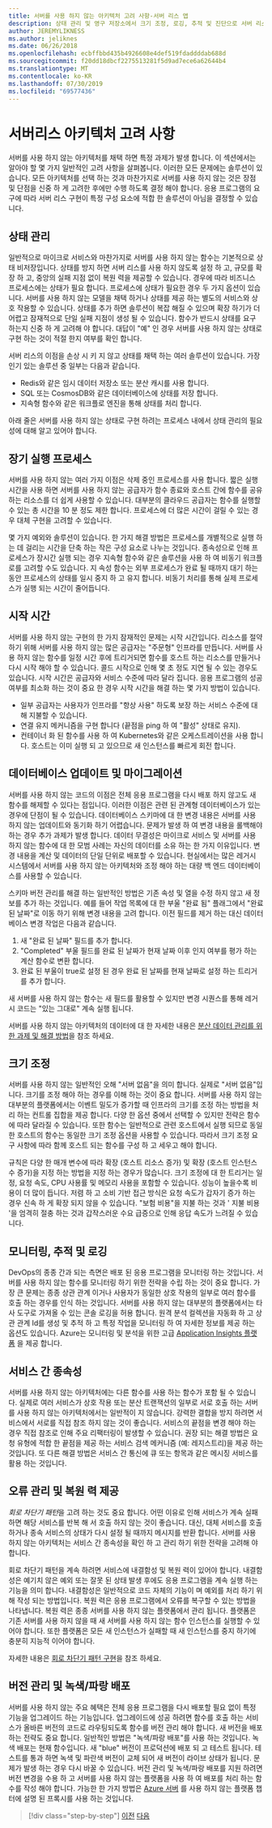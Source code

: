 ```yaml
---
title: 서버를 사용 하지 않는 아키텍처 고려 사항-서버 리스 앱
description: 상태 관리 및 영구 저장소에서 크기 조정, 로깅, 추적 및 진단으로 서버 리스 응용 프로그램을 설계 하는 문제를 이해 합니다.
author: JEREMYLIKNESS
ms.author: jeliknes
ms.date: 06/26/2018
ms.openlocfilehash: ecbffbbd435b4926608e4def519fdaddddab688d
ms.sourcegitcommit: f20dd18dbcf2275513281f5d9ad7ece6a62644b4
ms.translationtype: MT
ms.contentlocale: ko-KR
ms.lasthandoff: 07/30/2019
ms.locfileid: "69577436"
---
```

# <a name="serverless-architecture-considerations"></a>서버리스 아키텍처 고려 사항

서버를 사용 하지 않는 아키텍처를 채택 하면 특정 과제가 발생 합니다. 이 섹션에서는 알아야 할 몇 가지 일반적인 고려 사항을 살펴봅니다. 이러한 모든 문제에는 솔루션이 있습니다. 모든 아키텍처를 선택 하는 것과 마찬가지로 서버를 사용 하지 않는 것은 장점 및 단점을 신중 하 게 고려한 후에만 수행 하도록 결정 해야 합니다. 응용 프로그램의 요구에 따라 서버 리스 구현이 특정 구성 요소에 적합 한 솔루션이 아님을 결정할 수 있습니다.

## <a name="managing-state"></a>상태 관리

일반적으로 마이크로 서비스와 마찬가지로 서버를 사용 하지 않는 함수는 기본적으로 상태 비저장입니다. 상태를 방지 하면 서버 리스를 사용 하지 않도록 설정 하 고, 규모를 확장 하 고, 중앙의 실패 지점 없이 복원 력을 제공할 수 있습니다. 경우에 따라 비즈니스 프로세스에는 상태가 필요 합니다. 프로세스에 상태가 필요한 경우 두 가지 옵션이 있습니다. 서버를 사용 하지 않는 모델을 채택 하거나 상태를 제공 하는 별도의 서비스와 상호 작용할 수 있습니다. 상태를 추가 하면 솔루션이 복잡 해질 수 있으며 확장 하기가 더 어렵고 잠재적으로 단일 실패 지점이 생성 될 수 있습니다. 함수가 반드시 상태를 요구 하는지 신중 하 게 고려해 야 합니다. 대답이 "예" 인 경우 서버를 사용 하지 않는 상태로 구현 하는 것이 적절 한지 여부를 확인 합니다.

서버 리스의 이점을 손상 시 키 지 않고 상태를 채택 하는 여러 솔루션이 있습니다. 가장 인기 있는 솔루션 중 일부는 다음과 같습니다.

* Redis와 같은 임시 데이터 저장소 또는 분산 캐시를 사용 합니다.
* SQL 또는 CosmosDB와 같은 데이터베이스에 상태를 저장 합니다.
* 지속형 함수와 같은 워크플로 엔진을 통해 상태를 처리 합니다.

아래 줄은 서버를 사용 하지 않는 상태로 구현 하려는 프로세스 내에서 상태 관리의 필요성에 대해 알고 있어야 합니다.

## <a name="long-running-processes"></a>장기 실행 프로세스

서버를 사용 하지 않는 여러 가지 이점은 삭제 중인 프로세스를 사용 합니다. 짧은 실행 시간을 사용 하면 서버를 사용 하지 않는 공급자가 함수 종료와 호스트 간에 함수를 공유 하는 리소스를 더 쉽게 사용할 수 있습니다. 대부분의 클라우드 공급자는 함수를 실행할 수 있는 총 시간을 10 분 정도 제한 합니다. 프로세스에 더 많은 시간이 걸릴 수 있는 경우 대체 구현을 고려할 수 있습니다.

몇 가지 예외와 솔루션이 있습니다. 한 가지 해결 방법은 프로세스를 개별적으로 실행 하는 데 걸리는 시간을 단축 하는 작은 구성 요소로 나누는 것입니다. 종속성으로 인해 프로세스가 장시간 실행 되는 경우 지속형 함수와 같은 솔루션을 사용 하 여 비동기 워크플로를 고려할 수도 있습니다. 지 속성 함수는 외부 프로세스가 완료 될 때까지 대기 하는 동안 프로세스의 상태를 일시 중지 하 고 유지 합니다. 비동기 처리를 통해 실제 프로세스가 실행 되는 시간이 줄어듭니다.

## <a name="startup-time"></a>시작 시간

서버를 사용 하지 않는 구현의 한 가지 잠재적인 문제는 시작 시간입니다. 리소스를 절약 하기 위해 서버를 사용 하지 않는 많은 공급자는 "주문형" 인프라를 만듭니다. 서버를 사용 하지 않는 함수를 일정 시간 후에 트리거되면 함수를 호스트 하는 리소스를 만들거나 다시 시작 해야 할 수 있습니다. 콜드 시작으로 인해 몇 초 정도 지연 될 수 있는 경우도 있습니다. 시작 시간은 공급자와 서비스 수준에 따라 달라 집니다. 응용 프로그램의 성공 여부를 최소화 하는 것이 중요 한 경우 시작 시간을 해결 하는 몇 가지 방법이 있습니다.

* 일부 공급자는 사용자가 인프라를 "항상 사용" 하도록 보장 하는 서비스 수준에 대해 지불할 수 있습니다.
* 연결 유지 메커니즘을 구현 합니다 (끝점을 ping 하 여 "활성" 상태로 유지).
* 컨테이너 화 된 함수를 사용 하 여 Kubernetes와 같은 오케스트레이션을 사용 합니다. 호스트는 이미 실행 되 고 있으므로 새 인스턴스를 빠르게 회전 합니다.

## <a name="database-updates-and-migrations"></a>데이터베이스 업데이트 및 마이그레이션

서버를 사용 하지 않는 코드의 이점은 전체 응용 프로그램을 다시 배포 하지 않고도 새 함수를 해제할 수 있다는 점입니다. 이러한 이점은 관련 된 관계형 데이터베이스가 있는 경우에 단점이 될 수 있습니다. 데이터베이스 스키마에 대 한 변경 내용은 서버를 사용 하지 않는 업데이트와 동기화 하기 어렵습니다. 문제가 발생 하 여 변경 내용을 롤백해야 하는 경우 추가 과제가 발생 합니다. 데이터 무결성은 마이크로 서비스 및 서버를 사용 하지 않는 함수에 대 한 모범 사례는 자신의 데이터를 소유 하는 한 가지 이유입니다. 변경 내용을 계산 및 데이터의 단일 단위로 배포할 수 있습니다. 현실에서는 많은 레거시 시스템에서 서버를 사용 하지 않는 아키텍처와 조정 해야 하는 대량 백 엔드 데이터베이스를 사용할 수 있습니다.

스키마 버전 관리를 해결 하는 일반적인 방법은 기존 속성 및 열을 수정 하지 않고 새 정보를 추가 하는 것입니다. 예를 들어 작업 목록에 대 한 부울 "완료 됨" 플래그에서 "완료 된 날짜"로 이동 하기 위해 변경 내용을 고려 합니다. 이전 필드를 제거 하는 대신 데이터베이스 변경 작업은 다음과 같습니다.

1. 새 "완료 된 날짜" 필드를 추가 합니다.
1. "Completed" 부울 필드를 완료 된 날짜가 현재 날짜 이후 인지 여부를 평가 하는 계산 함수로 변환 합니다.
1. 완료 된 부울이 true로 설정 된 경우 완료 된 날짜를 현재 날짜로 설정 하는 트리거를 추가 합니다.

새 서버를 사용 하지 않는 함수는 새 필드를 활용할 수 있지만 변경 시퀀스를 통해 레거시 코드는 "있는 그대로" 계속 실행 됩니다.

서버를 사용 하지 않는 아키텍처의 데이터에 대 한 자세한 내용은 [분산 데이터 관리를 위한 과제 및 해결 방법](../microservices/architect-microservice-container-applications/distributed-data-management.md)을 참조 하세요.

## <a name="scaling"></a>크기 조정

서버를 사용 하지 않는 일반적인 오해 "서버 없음"을 의미 합니다. 실제로 "서버 없음"입니다. 크기를 조정 해야 하는 경우를 이해 하는 것이 중요 합니다. 서버를 사용 하지 않는 대부분의 플랫폼에서는 이벤트 밀도가 증가할 때 인프라의 크기를 조정 하는 방법을 처리 하는 컨트롤 집합을 제공 합니다. 다양 한 옵션 중에서 선택할 수 있지만 전략은 함수에 따라 달라질 수 있습니다. 또한 함수는 일반적으로 관련 호스트에서 실행 되므로 동일한 호스트의 함수는 동일한 크기 조정 옵션을 사용할 수 있습니다. 따라서 크기 조정 요구 사항에 따라 함께 호스트 되는 함수를 구성 하 고 세우고 해야 합니다.

규칙은 다양 한 매개 변수에 따라 확장 (호스트 리소스 증가) 및 확장 (호스트 인스턴스 수 증가)을 지정 하는 방법을 지정 하는 경우가 많습니다. 크기 조정에 대 한 트리거는 일정, 요청 속도, CPU 사용률 및 메모리 사용을 포함할 수 있습니다. 성능이 높을수록 비용이 더 많이 듭니다. 저렴 하 고 소비 기반 접근 방식은 요청 속도가 갑자기 증가 하는 경우 신속 하 게 확장 되지 않을 수 있습니다. "보험 비용"을 지불 하는 것과 ' 지불 비용 '을 엄격히 절충 하는 것과 갑작스러운 수요 급증으로 인해 응답 속도가 느려질 수 있습니다.

## <a name="monitoring-tracing-and-logging"></a>모니터링, 추적 및 로깅

DevOps의 종종 간과 되는 측면은 배포 된 응용 프로그램을 모니터링 하는 것입니다. 서버를 사용 하지 않는 함수를 모니터링 하기 위한 전략을 수립 하는 것이 중요 합니다. 가장 큰 문제는 종종 상관 관계 이거나 사용자가 동일한 상호 작용의 일부로 여러 함수를 호출 하는 경우를 인식 하는 것입니다. 서버를 사용 하지 않는 대부분의 플랫폼에서는 타사 도구로 가져올 수 있는 콘솔 로깅을 허용 합니다. 원격 분석 컬렉션을 자동화 하 고 상관 관계 Id를 생성 및 추적 하 고 특정 작업을 모니터링 하 여 자세한 정보를 제공 하는 옵션도 있습니다. Azure는 모니터링 및 분석을 위한 고급 [Application Insights 플랫폼](https://docs.microsoft.com/azure/azure-functions/functions-monitoring) 을 제공 합니다.

## <a name="inter-service-dependencies"></a>서비스 간 종속성

서버를 사용 하지 않는 아키텍처에는 다른 함수를 사용 하는 함수가 포함 될 수 있습니다. 실제로 여러 서비스가 상호 작용 또는 분산 트랜잭션의 일부로 서로 호출 하는 서버를 사용 하지 않는 아키텍처에서는 일반적이 지 않습니다. 강력한 결합을 방지 하려면 서비스에서 서로를 직접 참조 하지 않는 것이 좋습니다. 서비스의 끝점을 변경 해야 하는 경우 직접 참조로 인해 주요 리팩터링이 발생할 수 있습니다. 권장 되는 해결 방법은 요청 유형에 적합 한 끝점을 제공 하는 서비스 검색 메커니즘 (예: 레지스트리)을 제공 하는 것입니다. 또 다른 해결 방법은 서비스 간 통신에 큐 또는 항목과 같은 메시징 서비스를 활용 하는 것입니다.

## <a name="managing-failure-and-providing-resiliency"></a>오류 관리 및 복원 력 제공

*회로 차단기 패턴*을 고려 하는 것도 중요 합니다. 어떤 이유로 인해 서비스가 계속 실패 하면 해당 서비스를 반복 해 서 호출 하지 않는 것이 좋습니다. 대신, 대체 서비스를 호출 하거나 종속 서비스의 상태가 다시 설정 될 때까지 메시지를 반환 합니다. 서버를 사용 하지 않는 아키텍처는 서비스 간 종속성을 확인 하 고 관리 하기 위한 전략을 고려해 야 합니다.

회로 차단기 패턴을 계속 하려면 서비스에 내결함성 및 복원 력이 있어야 합니다. 내결함성은 예기치 않은 예외 또는 잘못 된 상태 발생 후에도 응용 프로그램을 계속 실행 하는 기능을 의미 합니다. 내결함성은 일반적으로 코드 자체의 기능이 며 예외를 처리 하기 위해 작성 되는 방법입니다. 복원 력은 응용 프로그램에서 오류를 복구할 수 있는 방법을 나타냅니다. 복원 력은 종종 서버를 사용 하지 않는 플랫폼에서 관리 됩니다. 플랫폼은 기존 서버를 사용 하지 않을 때 새 서버를 사용 하지 않는 함수 인스턴스를 실행할 수 있어야 합니다. 또한 플랫폼은 모든 새 인스턴스가 실패할 때 새 인스턴스를 중지 하기에 충분히 지능적 이어야 합니다.

자세한 내용은 [회로 차단기 패턴 구현](../microservices/implement-resilient-applications/implement-circuit-breaker-pattern.md)을 참조 하세요.

## <a name="versioning-and-greenblue-deployments"></a>버전 관리 및 녹색/파랑 배포

서버를 사용 하지 않는 주요 혜택은 전체 응용 프로그램을 다시 배포할 필요 없이 특정 기능을 업그레이드 하는 기능입니다. 업그레이드에 성공 하려면 함수를 호출 하는 서비스가 올바른 버전의 코드로 라우팅되도록 함수를 버전 관리 해야 합니다. 새 버전을 배포 하는 전략도 중요 합니다. 일반적인 방법은 "녹색/파랑 배포"를 사용 하는 것입니다. 녹색 배포는 현재 함수입니다. 새 "blue" 버전이 프로덕션에 배포 되 고 테스트 됩니다. 테스트를 통과 하면 녹색 및 파란색 버전이 교체 되어 새 버전이 라이브 상태가 됩니다. 문제가 발생 하는 경우 다시 바꿀 수 있습니다. 버전 관리 및 녹색/파랑 배포를 지원 하려면 버전 변경을 수용 하 고 서버를 사용 하지 않는 플랫폼을 사용 하 여 배포를 처리 하는 함수를 작성 해야 합니다. 가능한 한 가지 방법은 [Azure 서버](azure-functions.md#proxies) 를 사용 하지 않는 플랫폼 챕터에 설명 된 프록시를 사용 하는 것입니다.

>[!div class="step-by-step"]
>[이전](serverless-architecture.md)
>[다음](serverless-design-examples.md)
